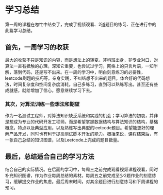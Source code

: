 # **学习总结**

第一周的课程在匆忙中结束了，完成了视频观看、2道题目的练习、正在进行中的此篇学习总结。

## **首先，一周学习的收获**
最大的收获不只是知识的内容，而是想法上的转变。非科班出身，非专业对口，对算法一直有抵触的心理。深知它重要，也尝试过学习。网络上的只言片语，一知半解，落到代码，还是写不出来。在一周的学习中，明白刻意练习的必要性，leetcode刷题的技巧等。亲身实践，不纠结想不出来的题目，体会好的代码想法，时间复杂度和空间复杂度消耗，自己多练习，直到可以熟练写出。甚至还有些成就感，就给增加了信心，愿意继续学习下去。

### **其次，对算法训练一些想法和期望**
作为一名测试工程师，对算法知识缺乏系统和实践的机会；学习算法的初衷，并非是想成为专业的代码开发工程师。而是希望掌握数据结构与算法知识的结构，基础概念，特点以及典型应用，以及熟练写出典型的leetcode题目。希望能更好的理解产品开发，同时也有利于提高测试脚本开发的能力。概括来说，课程结束后，有一张自己总结的知识图谱，以及Leetcode上完成的题目数量。

## **最后，总结适合自己的学习方法**
结合自己的实际情况。在后面的学习中，每周三之前完成观看视频课程观看，同时补充知识图谱，作为作业每周总结的素材。每周五之前完成至少2题作业的刻意练习，缓解提交作业的焦虑。最后周末时间，对其余题目进行刻意练习和下周课程的预习。

